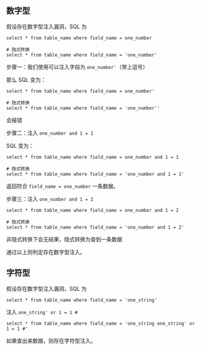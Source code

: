 ## 数字型

假设存在数字型注入漏洞，SQL 为

```
select * from table_name where field_name = one_number

# 隐式转换
select * from table_name where field_name = 'one_number'

```

步骤一：我们使用可以注入字段为 `one_number'`（带上逗号）

那么 SQL 变为：

```
select * from table_name where field_name = one_number'

# 隐式转换
select * from table_name where field_name = 'one_number''
```

会报错

步骤二：注入 `one_number and 1 = 1`

SQL 变为：

```
select * from table_name where field_name = one_number and 1 = 1

# 隐式转换
select * from table_name where field_name = 'one_number and 1 = 1'
```

返回符合 `field_name = one_number` 一条数据。

步骤三：注入 `one_number and 1 = 2`
```
select * from table_name where field_name = one_number and 1 = 2

# 隐式转换
select * from table_name where field_name = 'one_number and 1 = 2'
```
非隐式转换下会无结果，隐式转换为查到一条数据

通过以上则判定存在数字型注入。

## 字符型

假设存在数字型注入漏洞，SQL 为

```
select * from table_name where field_name = 'one_string'
```

注入 `one_string' or 1 = 1 #`
```
select * from table_name where field_name = 'one_string one_string' or 1 = 1 #'
```

如果查出来数据，则存在字符型注入。